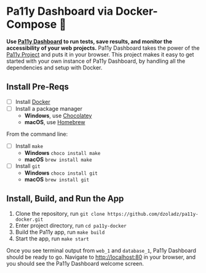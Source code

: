 # Pa11y Dashboard via Docker-Compose 🙌

**Use [Pa11y Dashboard](https://github.com/pa11y/pa11y-dashboard) to run tests, save results, and monitor the accessibility of your web projects.** Pa11y Dashboard takes the power of the [Pa11y Project](https://pa11y.org/) and puts it in your browser. This project makes it easy to get started with your own instance of Pa11y Dashboard, by handling all the dependencies and setup with Docker.

## Install Pre-Reqs
- [ ] Install [Docker](https://www.docker.com/products/docker-desktop)
- [ ] Install a package manager
  - **Windows**, use [Chocolatey](https://chocolatey.org/)
  - **macOS**, use [Homebrew](https://brew.sh/)
  
From the command line:
- [ ] Install `make`
  - **Windows** `choco install make`
  - **macOS** `brew install make`
- [ ] Install `git`
  - **Windows** `choco install git`
  - **macOS** `brew install git`

## Install, Build, and Run the App
1. Clone the repository, run `git clone https://github.com/dzoladz/pa11y-docker.git`
2. Enter project directory, run `cd pa11y-docker`
3. Build the Pa11y app, run `make build`
4. Start the app, run `make start`

Once you see terminal output from `web_1` and `database_1`, Pa11y Dashboard should be ready to go. Navigate to [http://localhost:80](http://localhost:80) in your browser, and you should see the Pa11y Dashboard welcome screen.